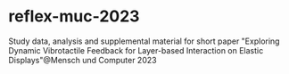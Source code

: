 # reflex-muc-2023
Study data, analysis and supplemental material for short paper "Exploring Dynamic Vibrotactile Feedback for Layer-based Interaction on Elastic Displays"@Mensch und Computer 2023
